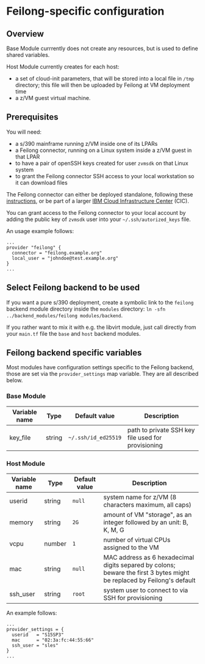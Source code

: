 # Feilong-specific configuration

## Overview

Base Module currrently does not create any resources, but is used to define shared variables.

Host Module currently creates for each host:

- a set of cloud-init parameters, that will be stored into a local file in `/tmp` directory; this file will then be uploaded by Feilong at VM deployment time
- a z/VM guest virtual machine.


## Prerequisites

You will need:

- a s/390 mainframe running z/VM inside one of its LPARs
- a Feilong connector, running on a Linux system inside a z/VM guest in that LPAR
- to have a pair of openSSH keys created for user `zvmsdk` on that Linux system
- to grant the Feilong connector SSH access to your local workstation so it can download files

The Feilong connector can either be deployed standalone, following these [instructions](https://cloudlib4zvm.readthedocs.io/en/latest/quickstart.html#installation), or be part of a larger [IBM Cloud Infrastructure Center](https://www.ibm.com/products/cloud-infrastructure-center) (CIC). 

You can grant access to the Feilong connector to your local account by adding the public key of `zvmsdk` user into your `~/.ssh/autorized_keys` file.

An usage example follows:

```hcl-terraform
...
provider "feilong" {
  connector = "feilong.example.org"
  local_user = "johndoe@test.example.org"
}
...
```


## Select Feilong backend to be used

If you want a pure s/390 deployment, create a symbolic link to the `feilong` backend module directory inside the `modules` directory: `ln -sfn ../backend_modules/feilong modules/backend`.

If you rather want to mix it with e.g. the libvirt module, just call directly from your `main.tf` file the `base` and `host` backend modules.


## Feilong backend specific variables

Most modules have configuration settings specific to the Feilong backend, those are set via the `provider_settings` map variable. They are all described below.

### Base Module

| Variable name            | Type   | Default value   | Description                                                                                                             |
|--------------------------|--------|-----------------|-------------------------------------------------------------------------------------------------------------------------|
| key_file                 | string | `~/.ssh/id_ed25519` | path to private SSH key file used for provisioning                                                                      |

### Host Module

| Variable name            | Type   | Default value   | Description                                                                                                             |
|--------------------------|--------|-----------------|-------------------------------------------------------------------------------------------------------------------------|
| userid                   | string | `null`          | system name for z/VM (8 characters maximum, all caps)                                                                   |
| memory                   | string | `2G`            | amount of VM "storage", as an integer followed by an unit: B, K, M, G                                                   |
| vcpu                     | number | `1`             | number of virtual CPUs assigned to the VM                                                                               |
| mac                      | string | `null`          | MAC address as 6 hexadecimal digits separed by colons; beware the first 3 bytes might be replaced by Feilong's default  |
| ssh_user                 | string | `root`          | system user to connect to via SSH for provisioning                                                                      |

An example follows:

```hcl-terraform
...
provider_settings = {
  userid   = "S15SP3"
  mac      = "02:3a:fc:44:55:66"
  ssh_user = "sles"
}
...
```
